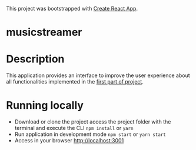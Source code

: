 This project was bootstrapped with [Create React App](https://github.com/facebook/create-react-app).

# musicstreamer

# Description

This application provides an interface to improve the user experience about all functionalities implemented in the [first part of project](https://github.com/samueldemoura/musicstreamer).

# Running locally

- Download or clone the project access the project folder with the terminal and execute the CLI <code>npm install</code> or <code>yarn</code>
- Run application in development mode <code>npm start</code> or <code>yarn start</code>
- Access in your browser <a href="http://localhost:3001">http://localhost:3001</a>
